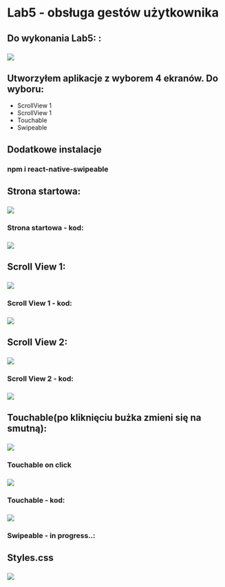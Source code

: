 # Lab5 - obsługa gestów użytkownika

## Do wykonania Lab5: :

### ![](images/1.PNG)

## Utworzyłem aplikacje z wyborem 4 ekranów. Do wyboru:

- ScrollView 1
- ScrollView 1
- Touchable
- Swipeable

## Dodatkowe instalacje

### npm i react-native-swipeable

## Strona startowa:

### ![](images/2.PNG)

### Strona startowa - kod:

### ![](images/6.PNG)

## Scroll View 1:

### ![](images/4.PNG)

### Scroll View 1 - kod:

### ![](images/5.PNG)

## Scroll View 2:

### ![](images/8.PNG)

### Scroll View 2 - kod:

### ![](images/7.PNG)

## Touchable(po kliknięciu bużka zmieni się na smutną):

### ![](images/9.PNG)

### Touchable on click

### ![](images/10.PNG)

### Touchable - kod:

### ![](images/11.PNG)

### Swipeable - in progress..:

## Styles.css

### ![](images/3.PNG)
